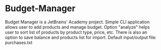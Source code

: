 # Budget-Manager
Budget Manager is a JetBrains' Academy project. Simple CLI application allows user to add products and manage budget. Option "analyze" helps user to sort list of products by product type, price, etc. There is also an option to save balance and products list for import. Default input/output file: purchases.txt
